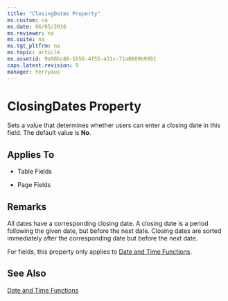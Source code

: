 ```yaml
---
title: "ClosingDates Property"
ms.custom: na
ms.date: 06/05/2016
ms.reviewer: na
ms.suite: na
ms.tgt_pltfrm: na
ms.topic: article
ms.assetid: 9a98bc80-1b56-4f55-a31c-71a0609b9991
caps.latest.revision: 9
manager: terryaus
---
```

# ClosingDates Property
Sets a value that determines whether users can enter a closing date in this field. The default value is **No**.  
  
## Applies To  
  
-   Table Fields  
  
-   Page Fields  
  
## Remarks  
 All dates have a corresponding closing date. A closing date is a period following the given date, but before the next date. Closing dates are sorted immediately after the corresponding date but before the next date.  
  
 For fields, this property only applies to [Date and Time Functions](../dynamics-nav/Date-and-Time-Functions.md).  
  
## See Also  
 [Date and Time Functions](../dynamics-nav/Date-and-Time-Functions.md)